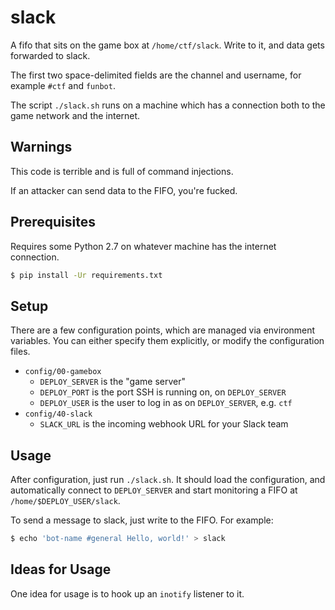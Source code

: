 # slack

A fifo that sits on the game box at `/home/ctf/slack`.
Write to it, and data gets forwarded to slack.

The first two space-delimited fields are the channel and username, for example `#ctf` and `funbot`.

The script `./slack.sh` runs on a machine which has a connection both to the game network and the internet.

## Warnings

This code is terrible and is full of command injections.

If an attacker can send data to the FIFO, you're fucked.

## Prerequisites

Requires some Python 2.7 on whatever machine has the internet connection.

```sh
$ pip install -Ur requirements.txt
```

## Setup

There are a few configuration points, which are managed via environment variables.  You can either specify them explicitly, or modify the configuration files.

- `config/00-gamebox`
    + `DEPLOY_SERVER` is the "game server"
    + `DEPLOY_PORT` is the port SSH is running on, on `DEPLOY_SERVER`
    + `DEPLOY_USER` is the user to log in as on `DEPLOY_SERVER`, e.g. `ctf`
- `config/40-slack`
    + `SLACK_URL` is the incoming webhook URL for your Slack team

## Usage

After configuration, just run `./slack.sh`.  It should load the configuration, and automatically connect to `DEPLOY_SERVER` and start monitoring a FIFO at `/home/$DEPLOY_USER/slack`.

To send a message to slack, just write to the FIFO.  For example:

```sh
$ echo 'bot-name #general Hello, world!' > slack
```

## Ideas for Usage

One idea for usage is to hook up an `inotify` listener to it.
